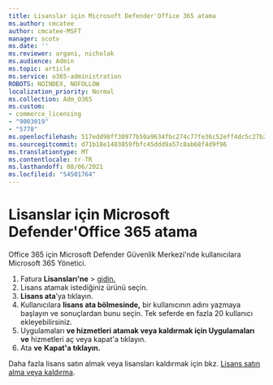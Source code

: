 ```yaml
---
title: Lisanslar için Microsoft Defender'Office 365 atama
ms.author: cmcatee
author: cmcatee-MSFT
manager: scotv
ms.date: ''
ms.reviewer: argani, nicholak
ms.audience: Admin
ms.topic: article
ms.service: o365-administration
ROBOTS: NOINDEX, NOFOLLOW
localization_priority: Normal
ms.collection: Adm_O365
ms.custom:
- commerce_licensing
- "9003019"
- "5778"
ms.openlocfilehash: 517edd98ff30977b50a9634fbc274c77fe36c52eff4dc5c27b24e1d57dc7cc8e
ms.sourcegitcommit: d71b18e1403859fbfc45ddd9a57c8ab68f4d9f96
ms.translationtype: MT
ms.contentlocale: tr-TR
ms.lasthandoff: 08/06/2021
ms.locfileid: "54501764"
---
```

# <a name="assign-microsoft-defender-for-office-365-licenses"></a>Lisanslar için Microsoft Defender'Office 365 atama

Office 365 için Microsoft Defender Güvenlik Merkezi'nde kullanıcılara Microsoft 365 Yönetici.

1. Fatura **Lisansları'ne**  >  [gidin.](https://go.microsoft.com/fwlink/p/?linkid=842264)
2. Lisans atamak istediğiniz ürünü seçin.
3. **Lisans ata**’ya tıklayın.
4. Kullanıcılara **lisans ata bölmesinde,**  bir kullanıcının adını yazmaya başlayın ve sonuçlardan bunu seçin. Tek seferde en fazla 20 kullanıcı ekleyebilirsiniz.
5. Uygulamaları **ve hizmetleri atamak veya kaldırmak için Uygulamaları ve**  hizmetleri aç veya kapat'a tıklayın.
6. Ata **ve** **Kapat'a tıklayın.**

Daha fazla lisans satın almak veya lisansları kaldırmak için bkz. [Lisans satın alma veya kaldırma](/microsoft-365/commerce/licenses/buy-licenses#buy-or-remove-licenses-for-your-business-subscription).